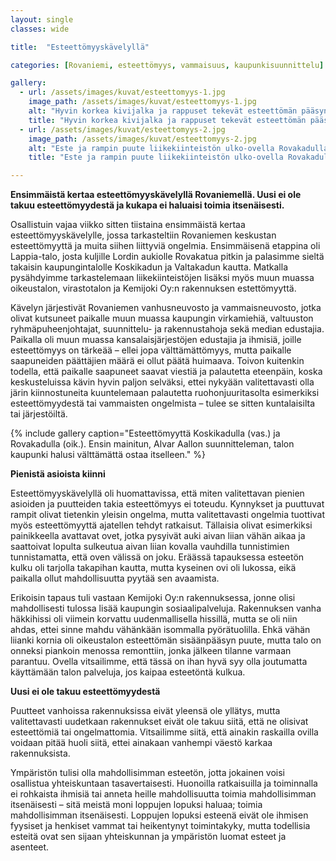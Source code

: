 ```yaml
---
layout: single
classes: wide

title:  "Esteettömyyskävelyllä"

categories: [Rovaniemi, esteettömyys, vammaisuus, kaupunkisuunnittelu]

gallery:
  - url: /assets/images/kuvat/esteettomyys-1.jpg
    image_path: /assets/images/kuvat/esteettomyys-1.jpg
    alt: "Hyvin korkea kivijalka ja rappuset tekevät esteettömän pääsyn mahdottomaksi liikekiinteistöön Koskikadulla."
    title: "Hyvin korkea kivijalka ja rappuset tekevät esteettömän pääsyn mahdottomaksi Koskikadulla."
  - url: /assets/images/kuvat/esteettomyys-2.jpg
    image_path: /assets/images/kuvat/esteettomyys-2.jpg
    alt: "Este ja rampin puute liikekiinteistön ulko-ovella Rovakadulla."
    title: "Este ja rampin puute liikekiinteistön ulko-ovella Rovakadulla."

---
```


**Ensimmäistä kertaa esteettömyyskävelyllä Rovaniemellä. Uusi ei ole takuu esteettömyydestä ja kukapa ei haluaisi toimia itsenäisesti.**

Osallistuin vajaa viikko sitten tiistaina ensimmäistä kertaa esteettömyyskävelylle, jossa tarkasteltiin Rovaniemen keskustan esteettömyyttä ja muita siihen liittyviä ongelmia.
Ensimmäisenä etappina oli Lappia-talo, josta kuljille Lordin aukiolle Rovakatua pitkin ja palasimme sieltä takaisin kaupungintalolle Koskikadun ja Valtakadun kautta.
Matkalla pysähdyimme tarkastelemaan liikekiinteistöjen lisäksi myös muun muassa oikeustalon, virastotalon ja Kemijoki Oy:n rakennuksen estettömyyttä.

Kävelyn järjestivät Rovaniemen vanhusneuvosto ja vammaisneuvosto, jotka olivat kutsuneet paikalle muun muassa kaupungin virkamiehiä, valtuuston ryhmäpuheenjohtajat, suunnittelu- ja rakennustahoja sekä
median edustajia. Paikalla oli muun muassa kansalaisjärjestöjen edustajia ja ihmisiä, joille esteettömyys on tärkeää – ellei jopa välttämättömyys, mutta paikalle saapuneiden päättäjien määrä ei ollut päätä huimaava. Toivon kuitenkin todella, että paikalle saapuneet saavat viestiä ja palautetta eteenpäin, koska keskusteluissa kävin hyvin paljon selväksi, ettei nykyään valitettavasti olla järin kiinnostuneita kuuntelemaan palautetta ruohonjuuritasolta esimerkiksi esteettömyydestä tai vammaisten ongelmista – tulee se sitten kuntalaisilta tai järjestöiltä.

{% include gallery caption="Esteettömyyttä Koskikadulla (vas.) ja Rovakadulla (oik.). Ensin mainitun, Alvar Aallon suunnitteleman, talon kaupunki halusi välttämättä ostaa itselleen." %}

**Pienistä asioista kiinni**

Esteettömyyskävelyllä oli huomattavissa, että miten valitettavan pienien asioiden ja puutteiden takia esteettömyys ei toteudu. Kynnykset ja puuttuvat rampit olivat tietenkin yleisin ongelma, mutta valitettavasti ongelmia tuottivat myös esteettömyyttä ajatellen tehdyt ratkaisut. Tällaisia olivat esimerkiksi painikkeella avattavat ovet, jotka pysyivät auki aivan liian vähän aikaa ja saattoivat lopulta sulkeutua aivan liian kovalla vauhdilla tunnistimien tunnistamatta, että oven välissä on joku. Eräässä tapauksessa esteetön kulku oli tarjolla takapihan kautta, mutta kyseinen ovi oli lukossa, eikä paikalla ollut mahdollisuutta pyytää sen avaamista.

Erikoisin tapaus tuli vastaan Kemijoki Oy:n rakennuksessa, jonne olisi mahdollisesti tulossa lisää kaupungin sosiaalipalveluja. Rakennuksen vanha häkkihissi oli viimein korvattu uudenmallisella hissillä, mutta se oli niin ahdas, ettei sinne mahdu vähänkään isommalla pyörätuolilla. Ehkä vähän liianki kornia oli oikeustalon esteettömän sisäänpääsyn puute, mutta talo on onneksi piankoin menossa remonttiin, jonka jälkeen tilanne varmaan parantuu. Ovella vitsailimme, että tässä on ihan hyvä syy olla joutumatta käyttämään talon palveluja, jos kaipaa esteetöntä kulkua.

**Uusi ei ole takuu esteettömyydestä**

Puutteet vanhoissa rakennuksissa eivät yleensä ole yllätys, mutta valitettavasti uudetkaan rakennukset eivät ole takuu siitä, että ne olisivat esteettömiä tai ongelmattomia. Vitsailimme siitä, että ainakin raskailla ovilla voidaan pitää huoli siitä, ettei ainakaan vanhempi väestö karkaa rakennuksista.

Ympäristön tulisi olla mahdollisimman esteetön, jotta jokainen voisi osallistua yhteiskuntaan tasavertaisesti. Huonoilla ratkaisuilla ja toiminnalla ei rohkaista ihmisiä tai anneta heille mahdollisuutta toimia mahdollisimman itsenäisesti – sitä meistä moni loppujen lopuksi haluaa; toimia mahdollisimman itsenäisesti. Loppujen lopuksi esteenä eivät ole ihmisen fyysiset ja henkiset vammat tai heikentynyt toimintakyky, mutta todellisia esteitä ovat sen sijaan yhteiskunnan ja ympäristön luomat esteet ja asenteet.
